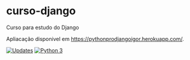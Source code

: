 # curso-django
Curso para estudo do Django

Apliacação disponivel em https://pythonprodjangoigor.herokuapp.com/.


[![Updates](https://pyup.io/repos/github/Sarkan-DF/curso-django/shield.svg)](https://pyup.io/repos/github/Sarkan-DF/curso-django/)
[![Python 3](https://pyup.io/repos/github/Sarkan-DF/curso-django/python-3-shield.svg)](https://pyup.io/repos/github/Sarkan-DF/curso-django/)
